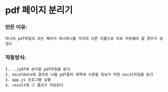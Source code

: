 # pdf 페이지 분리기

### 만든 이유:

    하나의 pdf파일의 모든 페이지 하나하나를 각각의 다른 이름으로 따로 저장해야 할 경우가 생겼다

### 작동방식:

    1. ../pdf에 분리할 pdf파일을 둔다
    2. excelData에 결과로 나올 pdf들의 제목에 사용될 정보가 적힌 excel파일을 둔다
    3. app.js 프로그램 실행
    4. result에 그 결과가 저장된다
